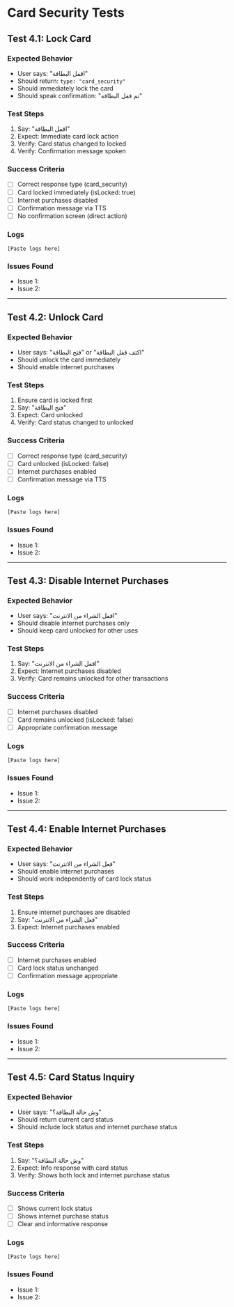 # Card Security Tests

## Test 4.1: Lock Card
### Expected Behavior
- User says: "اقفل البطاقة"
- Should return: `type: "card_security"`
- Should immediately lock the card
- Should speak confirmation: "تم قفل البطاقة"

### Test Steps
1. Say: "اقفل البطاقة"
2. Expect: Immediate card lock action
3. Verify: Card status changed to locked
4. Verify: Confirmation message spoken

### Success Criteria
- [ ] Correct response type (card_security)
- [ ] Card locked immediately (isLocked: true)
- [ ] Internet purchases disabled
- [ ] Confirmation message via TTS
- [ ] No confirmation screen (direct action)

### Logs
```
[Paste logs here]
```

### Issues Found
- Issue 1:
- Issue 2:

---

## Test 4.2: Unlock Card
### Expected Behavior
- User says: "فتح البطاقة" or "اكتف قفل البطاقة"
- Should unlock the card immediately
- Should enable internet purchases

### Test Steps
1. Ensure card is locked first
2. Say: "فتح البطاقة"
3. Expect: Card unlocked
4. Verify: Card status changed to unlocked

### Success Criteria
- [ ] Correct response type (card_security)
- [ ] Card unlocked (isLocked: false)
- [ ] Internet purchases enabled
- [ ] Confirmation message via TTS

### Logs
```
[Paste logs here]
```

### Issues Found
- Issue 1:
- Issue 2:

---

## Test 4.3: Disable Internet Purchases
### Expected Behavior
- User says: "اقفل الشراء من الانترنت"
- Should disable internet purchases only
- Should keep card unlocked for other uses

### Test Steps
1. Say: "اقفل الشراء من الانترنت"
2. Expect: Internet purchases disabled
3. Verify: Card remains unlocked for other transactions

### Success Criteria
- [ ] Internet purchases disabled
- [ ] Card remains unlocked (isLocked: false)
- [ ] Appropriate confirmation message

### Logs
```
[Paste logs here]
```

### Issues Found
- Issue 1:
- Issue 2:

---

## Test 4.4: Enable Internet Purchases
### Expected Behavior
- User says: "فعل الشراء من الانترنت"
- Should enable internet purchases
- Should work independently of card lock status

### Test Steps
1. Ensure internet purchases are disabled
2. Say: "فعل الشراء من الانترنت"
3. Expect: Internet purchases enabled

### Success Criteria
- [ ] Internet purchases enabled
- [ ] Card lock status unchanged
- [ ] Confirmation message appropriate

### Logs
```
[Paste logs here]
```

### Issues Found
- Issue 1:
- Issue 2:

---

## Test 4.5: Card Status Inquiry
### Expected Behavior
- User says: "وش حالة البطاقة؟"
- Should return current card status
- Should include lock status and internet purchase status

### Test Steps
1. Say: "وش حالة البطاقة؟"
2. Expect: Info response with card status
3. Verify: Shows both lock and internet purchase status

### Success Criteria
- [ ] Shows current lock status
- [ ] Shows internet purchase status
- [ ] Clear and informative response

### Logs
```
[Paste logs here]
```

### Issues Found
- Issue 1:
- Issue 2: